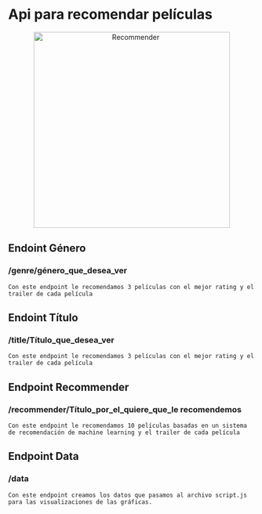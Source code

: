 # Api para recomendar películas

<div align="center">
  <a href="default.asp">
    <img src="https://portugalinews.eu/wp-content/uploads/2018/09/film.jpg" alt="Recommender" style="width:400px;height:400px;", aling = "center">
  </a>
</div>

## Endoint Género 
### /genre/género_que_desea_ver

    Con este endpoint le recomendamos 3 películas con el mejor rating y el trailer de cada película


## Endoint Título 
### /title/Título_que_desea_ver
    Con este endpoint le recomendamos 3 películas con el mejor rating y el trailer de cada película

## Endpoint Recommender
### /recommender/Título_por_el_quiere_que_le recomendemos
    Con este endpoint le recomendamos 10 películas basadas en un sistema de recomendación de machine learning y el trailer de cada película


## Endpoint Data
### /data

    Con este endpoint creamos los datos que pasamos al archivo script.js para las visualizaciones de las gráficas.

